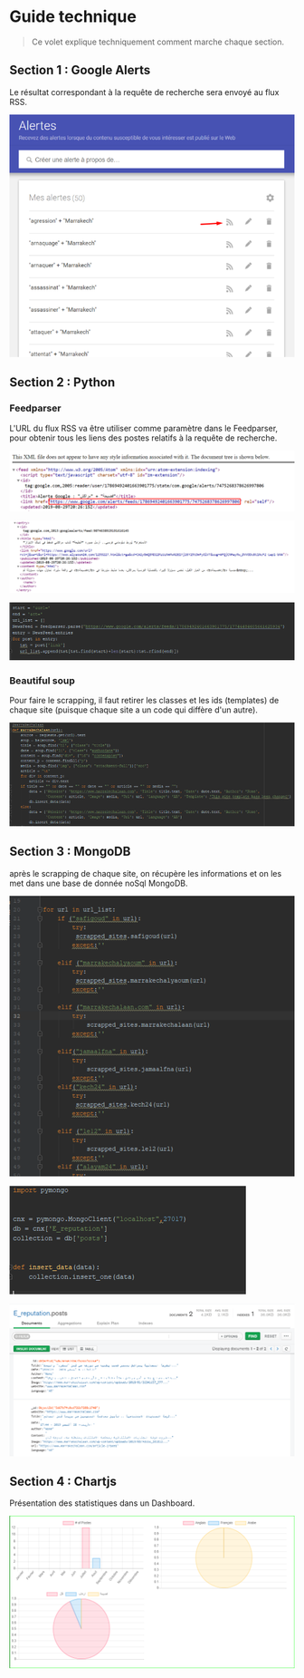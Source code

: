 # Guide technique

> Ce volet explique techniquement comment marche chaque section.

## Section 1 : Google Alerts
  
Le résultat correspondant à la requête de recherche sera envoyé au flux RSS.

![image](images/alerte.png)


## Section 2 : Python

### Feedparser

L'URL du flux RSS va être utiliser comme paramètre dans le Feedparser, pour obtenir tous les liens des postes relatifs à la requête de recherche.

![image](images/xml.png)

![image](images/flux.png)

![image](images/feed.png)
 
### Beautiful soup
 
Pour faire le scrapping, il faut retirer les classes et les ids (templates) de chaque site (puisque chaque site a un code qui diffère d'un autre).

![image](images/beauti.png)

## Section 3 : MongoDB

après le scrapping de chaque site, on récupère les informations et on les met dans une base de donnée noSql MongoDB.

![image](images/bdd.png)

![image](images/nosql.png)

![image](images/reput.png)

## Section 4 : Chartjs

Présentation des statistiques dans un Dashboard.

![image](images/chart.png)